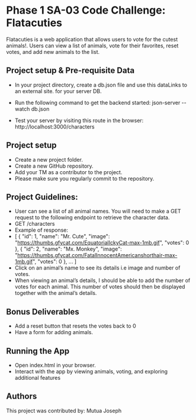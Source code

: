 # Phase 1 SA-03 Code Challenge: Flatacuties
Flatacuties is a web application that allows users to vote for the cutest animals!. Users can view a list of animals, vote for their favorites, reset votes, and add new animals to the list.

## Project setup & Pre-requisite Data
- In your project directory, create a db.json file and use this dataLinks to an external site. for your server DB.
- Run the following command to get the backend started:
          json-server --watch db.json

- Test your server by visiting this route in the browser:
          http://localhost:3000/characters

## Project setup
- Create a new project folder.
- Create a new GitHub repository.
- Add your TM as a contributor to the project. 
- Please make sure you regularly commit to the repository. 

## Project Guidelines:
- User can see a list of all animal names. You will need to make a GET request to the following endpoint to retrieve the character data.
- GET /characters
- Example of response:
- [
  {
    "id": 1,
    "name": "Mr. Cute",
    "image": "https://thumbs.gfycat.com/EquatorialIckyCat-max-1mb.gif",
    "votes": 0
  },
  {
    "id": 2,
    "name": "Mx. Monkey",
    "image": "https://thumbs.gfycat.com/FatalInnocentAmericanshorthair-max-1mb.gif",
    "votes": 0
  },
  ...
]
- Click on an animal’s name to see its details i.e image and number of votes.
- When viewing an animal’s details, I should be able to add the number of votes for each animal. This number of votes should then be displayed together with the animal’s details.

## Bonus Deliverables
- Add a reset button that resets the votes back to 0
- Have a form for adding animals.
## Running the App
- Open index.html in your browser.
- Interact with the app by viewing animals, voting, and exploring additional features
## Authors
This project was contributed by:
Mutua Joseph

